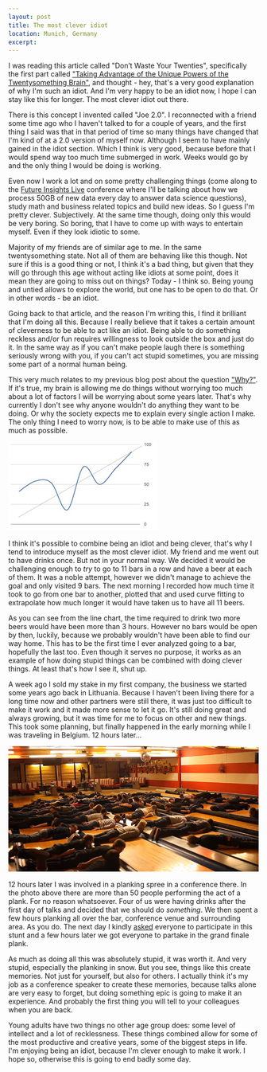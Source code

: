 ```yaml
---
layout: post
title: The most clever idiot
location: Munich, Germany
excerpt:
---
```


I was reading this article called "Don’t Waste Your Twenties", specifically the first part called ["Taking Advantage of the Unique Powers of the Twentysomething Brain"](http://artofmanliness.com/2013/02/04/dont-waste-your-twenties-part-1-taking-advantage-of-the-unique-powers-of-the-twentysomething-brain/), and thought - hey, that's a very good explanation of why I'm such an idiot. And I'm very happy to be an idiot now, I hope I can stay like this for longer. The most clever idiot out there.

There is this concept I invented called "Joe 2.0". I reconnected with a friend some time ago who I haven't talked to for a couple of years, and the first thing I said was that in that period of time so many things have changed that I'm kind of at a 2.0 version of myself now. Although I seem to have mainly gained in the idiot section. Which I think is very good, because before that I would spend way too much time submerged in work. Weeks would go by and the only thing I would be doing is working.

Even now I work a lot and on some pretty challenging things (come along to the [Future Insights Live](http://futureinsightslive.com/las-vegas-2013) conference where I'll be talking about how we process 50GB of new data every day to answer data science questions), study math and business related topics and build new ideas. So I guess I'm pretty clever. Subjectively. At the same time though, doing only this would be very boring. So boring, that I have to come up with ways to entertain myself. Even if they look idiotic to some.

Majority of my friends are of similar age to me. In the same twentysomething state. Not all of them are behaving like this though. Not sure if this is a good thing or not, I think it's a bad thing, but given that they will go through this age without acting like idiots at some point, does it mean they are going to miss out on things? Today - I think so. Being young and untied allows to explore the world, but one has to be open to do that. Or in other words - be an idiot.

Going back to that article, and the reason I'm writing this, I find it brilliant that I'm doing all this. Because I really believe that it takes a certain amount of cleverness to be able to act like an idiot. Being able to do something reckless and/or fun requires willingness to look outside the box and just do it. In the same way as if you can't make people laugh there is something seriously wrong with you, if you can't act stupid sometimes, you are missing some part of a normal human being.

This very much relates to my previous blog post about the question ["Why?"](/blog/why-are-you-so-boring.html). If it's true, my brain is allowing me do things without worrying too much about a lot of factors I will be worrying about some years later. That's why currently I don't see why anyone wouldn't do anything they want to be doing. Or why the society expects me to explain every single action I make. The only thing I need to worry now, is to be able to make use of this as much as possible.

<img src="/blog/images/beer-challenge.jpg" alt="" class="left" />

I think it's possible to combine being an idiot and being clever, that's why I tend to introduce myself as the most clever idiot. My friend and me went out to have drinks once. But not in your normal way. We decided it would be challenging enough to *try* to go to 11 bars in a row and have a beer at each of them. It was a noble attempt, however we didn't manage to achieve the goal and only visited 9 bars. The next morning I recorded how much time it took to go from one bar to another, plotted that and used curve fitting to extrapolate how much longer it would have taken us to have all 11 beers.

As you can see from the line chart, the time required to drink two more beers would have been more than 3 hours. However no bars would be open by then, luckily, because we probably wouldn't have been able to find our way home. This has to be the first time I ever analyzed going to a bar, hopefully the last too. Even though it serves no purpose, it works as an example of how doing stupid things can be combined with doing clever things. At least that's how I see it, shut up.

A week ago I sold my stake in my first company, the business we started some years ago back in Lithuania. Because I haven't been living there for a long time now and other partners were still there, it was just too difficult to make it work and it made more sense to let it go. It's still doing great and always growing, but it was time for me to focus on other and new things. This took some planning, but finally happened in the early morning while I was traveling in Belgium. 12 hours later...

<img src="/blog/images/planking-phpbenelux.jpg" alt="" />

12 hours later I was involved in a planking spree in a conference there. In the photo above there are more than 50 people performing the act of a plank. For no reason whatsoever. Four of us were having drinks after the first day of talks and decided that we should do *something*. We then spent a few hours planking all over the bar, conference venue and surrounding area. As you do. The next day I kindly [asked](http://www.slideshare.net/juokaz/process-any-amounts-of-data-any-time-php-benelux-2013/4) everyone to participate in this stunt and a few hours later we got everyone to partake in the grand finale plank.

As much as doing all this was absolutely stupid, it was worth it. And very stupid, especially the planking in snow. But you see, things like this create memories. Not just for yourself, but also for others. I actually think it's my job as a conference speaker to create these memories, because talks alone are very easy to forget, but doing something epic is going to make it an experience. And probably the first thing you will tell to your colleagues when you are back.

Young adults have two things no other age group does: some level of intellect and a lot of recklessness. These things combined allow for some of the most productive and creative years, some of the biggest steps in life. I'm enjoying being an idiot, because I'm clever enough to make it work. I hope so, otherwise this is going to end badly some day.